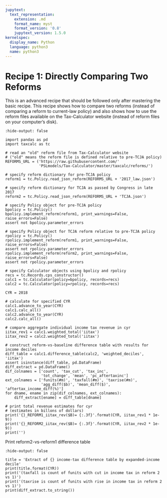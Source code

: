 ```yaml
---
jupytext:
  text_representation:
    extension: .md
    format_name: myst
    format_version: '0.8'
    jupytext_version: 1.5.0
kernelspec:
  display_name: Python
  language: python3
  name: python3
---
```


# Recipe 1: Directly Comparing Two Reforms

This is an advanced recipe that should be followed only after mastering the basic recipe.
This recipe shows how to compare two reforms (instead of comparing a reform to current-law policy)
and also shows how to use the reform files available on the Tax-Calculator website
(instead of reform files on your computer’s disk).

```{code-cell} ipython3
:hide-output: false

import pandas as pd
import taxcalc as tc

# read an "old" reform file from Tax-Calculator website
# ("old" means the reform file is defined relative to pre-TCJA policy)
REFORMS_URL = ('https://raw.githubusercontent.com/'
               'PSLmodels/Tax-Calculator/master/taxcalc/reforms/')

# specify reform dictionary for pre-TCJA policy
reform1 = tc.Policy.read_json_reform(REFORMS_URL + '2017_law.json')

# specify reform dictionary for TCJA as passed by Congress in late 2017
reform2 = tc.Policy.read_json_reform(REFORMS_URL + 'TCJA.json')

# specify Policy object for pre-TCJA policy
bpolicy = tc.Policy()
bpolicy.implement_reform(reform1, print_warnings=False, raise_errors=False)
assert not bpolicy.parameter_errors

# specify Policy object for TCJA reform relative to pre-TCJA policy
rpolicy = tc.Policy()
rpolicy.implement_reform(reform1, print_warnings=False, raise_errors=False)
assert not rpolicy.parameter_errors
rpolicy.implement_reform(reform2, print_warnings=False, raise_errors=False)
assert not rpolicy.parameter_errors

# specify Calculator objects using bpolicy and rpolicy
recs = tc.Records.cps_constructor()
calc1 = tc.Calculator(policy=bpolicy, records=recs)
calc2 = tc.Calculator(policy=rpolicy, records=recs)

CYR = 2018

# calculate for specified CYR
calc1.advance_to_year(CYR)
calc1.calc_all()
calc2.advance_to_year(CYR)
calc2.calc_all()

# compare aggregate individual income tax revenue in cyr
iitax_rev1 = calc1.weighted_total('iitax')
iitax_rev2 = calc2.weighted_total('iitax')

# construct reform-vs-baseline difference table with results for income deciles
diff_table = calc1.difference_table(calc2, 'weighted_deciles', 'iitax')
assert isinstance(diff_table, pd.DataFrame)
diff_extract = pd.DataFrame()
dif_colnames = ['count', 'tax_cut', 'tax_inc',
                'tot_change', 'mean', 'pc_aftertaxinc']
ext_colnames = ['funits(#m)', 'taxfall(#m)', 'taxrise(#m)',
                'agg_diff($b)', 'mean_diff($)', 'aftertax_income_diff(%)']
for dname, ename in zip(dif_colnames, ext_colnames):
    diff_extract[ename] = diff_table[dname]

# print total revenue estimates for cyr
# (estimates in billons of dollars)
print('{}_REFORM1_iitax_rev($B)= {:.3f}'.format(CYR, iitax_rev1 * 1e-9))
print('{}_REFORM2_iitax_rev($B)= {:.3f}'.format(CYR, iitax_rev2 * 1e-9))
print('')
```

Print reform2-vs-reform1 difference table

```{code-cell} ipython3
:hide-output: false

title = 'Extract of {} income-tax difference table by expanded-income decile'
print(title.format(CYR))
print('(taxfall is count of funits with cut in income tax in reform 2 vs 1)')
print('(taxrise is count of funits with rise in income tax in reform 2 vs 1)')
print(diff_extract.to_string())
```
